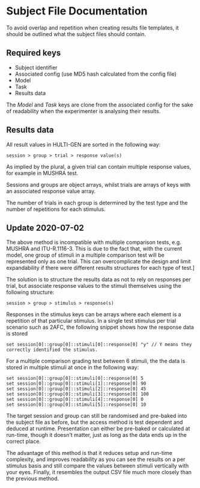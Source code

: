 # Subject File Documentation

To avoid overlap and repetition when creating results file templates, it should be outlined what the subject files should contain.

## Required keys

* Subject identifier
* Associated config (use MD5 hash calculated from the config file)
* Model
* Task
* Results data

The *Model* and *Task* keys are clone from the associated config for the sake of readability when the experimenter is analysing their results.

## Results data

All result values in HULTI-GEN are sorted in the following way:
```
session > group > trial > response value(s)
```
As implied by the plural, a given trial can contain multiple response values, for example in MUSHRA test.

Sessions and groups are object arrays, whilst trials are arrays of keys with an associated response value array.

The number of trials in each group is determined by the test type and the number of repetitions for each stimulus.

## Update 2020-07-02

The above method is incompatible with multiple comparison tests, e.g. MUSHRA and ITU-R.1116-3.
This is due to the fact that, with the current model, one group of stimuli in a multiple comparison test will be represented only as one trial.
This can overcomplicate the design and limit expandability if there were different results structures for each type of test.]

The solution is to structure the results data as not to rely on responses per trial, but associate response values to the stimuli themselves using the following structure:
```
session > group > stimulus > response(s)
```
Responses in the stimulus keys can be arrays where each element is a repetition of that particular stimulus. In a single test stimulus per trial scenario such as 2AFC,
the following snippet shows how the response data is stored
```
set session[0]::group[0]::stimuli[0]::response[0] "y" // Y means they correctly identified the stimulus.
```
For a multiple comparison grading test between 6 stimuli, the the data is stored in multiple stimuli at once in the following way:
```
set session[0]::group[0]::stimuli[0]::response[0] 5
set session[0]::group[0]::stimuli[1]::response[0] 90
set session[0]::group[0]::stimuli[2]::response[0] 45
set session[0]::group[0]::stimuli[3]::response[0] 100
set session[0]::group[0]::stimuli[4]::response[0] 0
set session[0]::group[0]::stimuli[5]::response[0] 10
```
The target session and group can still be randomised and pre-baked into the subject file as before, but the access method is test dependent and deduced at runtime. Presentation can either be pre-baked or calculated at run-time, though it doesn't matter, just as long as the data ends up in the correct place.

The advantage of this method is that it reduces setup and run-time complexity, and improves readability as you can see the results on a per stimulus basis and still compare the values between stimuli vertically with your eyes. Finally, it resembles the output CSV file much more closely than the previous method.
